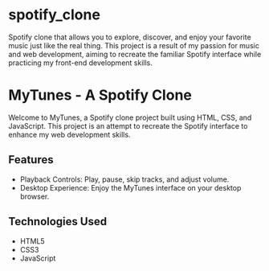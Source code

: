 # spotify_clone
Spotify clone that allows you to explore, discover, and enjoy your favorite music just like the real thing. This project is a result of my passion for music and web development, aiming to recreate the familiar Spotify interface while practicing my front-end development skills.
# MyTunes - A Spotify Clone

Welcome to MyTunes, a Spotify clone project built using HTML, CSS, and JavaScript. This project is an attempt to recreate the Spotify interface to enhance my web development skills.

## Features
- Playback Controls: Play, pause, skip tracks, and adjust volume.
- Desktop Experience: Enjoy the MyTunes interface on your desktop browser.

## Technologies Used

- HTML5
- CSS3
- JavaScript

